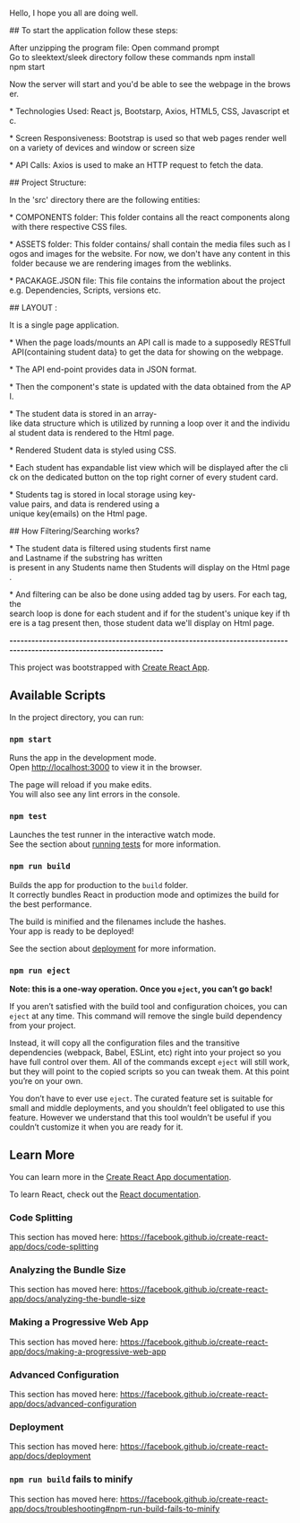 Hello, I hope you all are doing well.

## To start the application follow these steps:

After unzipping the program file:
Open command prompt
Go to sleektext/sleek directory
follow these commands
npm install
npm start

Now the server will start and you'd be able to see the webpage in the browser.

* Technologies Used: React js, Bootstarp, Axios, HTML5, CSS, Javascript etc.

* Screen Responsiveness: Bootstrap is used so that web pages render well on a variety of devices and window or screen size

* API Calls: Axios is used to make an HTTP request to fetch the data.

## Project Structure:

In the 'src' directory there are the following entities:

* COMPONENTS folder: This folder contains all the react components along with there respective CSS files.

* ASSETS folder: This folder contains/ shall contain the media files such as logos and images for the website. For now, we don't have any content in this folder because we are rendering images from the weblinks.

* PACAKAGE.JSON file: This file contains the information about the project e.g. Dependencies, Scripts, versions etc.

## LAYOUT :

It is a single page application.

* When the page loads/mounts an API call is made to a supposedly RESTfull API(containing student data}​ to get the data for showing on the webpage.

* The API end-point provides data in JSON format.

* Then the component's state is updated with the data obtained from the API.

* The student data is stored in an array-like data structure which is utilized by running a loop over it and the individual student data is rendered to the Html page.

* Rendered Student data is styled using CSS.

* Each student has expandable list view which will be displayed after the click on the dedicated button on the top right corner of every student card.

* Students tag is stored in local storage using key-value pairs, and data is rendered using a unique key(emails) on the Html page.

## How Filtering/Searching works?

* The student data is filtered using students first name and Lastname if the substring has written is present in any Students name then Students will display on the Html page.

* And filtering can be also be done using added tag by users. For each tag, the search loop is done for each student and if for the student's unique key if there is a tag present then, those student data we'll display on Html page.


**----------------------------------------------------------------------------------------------------------------------**

This project was bootstrapped with [Create React App](https://github.com/facebook/create-react-app).

## Available Scripts

In the project directory, you can run:

### `npm start`

Runs the app in the development mode.<br />
Open [http://localhost:3000](http://localhost:3000) to view it in the browser.

The page will reload if you make edits.<br />
You will also see any lint errors in the console.

### `npm test`

Launches the test runner in the interactive watch mode.<br />
See the section about [running tests](https://facebook.github.io/create-react-app/docs/running-tests) for more information.

### `npm run build`

Builds the app for production to the `build` folder.<br />
It correctly bundles React in production mode and optimizes the build for the best performance.

The build is minified and the filenames include the hashes.<br />
Your app is ready to be deployed!

See the section about [deployment](https://facebook.github.io/create-react-app/docs/deployment) for more information.

### `npm run eject`

**Note: this is a one-way operation. Once you `eject`, you can’t go back!**

If you aren’t satisfied with the build tool and configuration choices, you can `eject` at any time. This command will remove the single build dependency from your project.

Instead, it will copy all the configuration files and the transitive dependencies (webpack, Babel, ESLint, etc) right into your project so you have full control over them. All of the commands except `eject` will still work, but they will point to the copied scripts so you can tweak them. At this point you’re on your own.

You don’t have to ever use `eject`. The curated feature set is suitable for small and middle deployments, and you shouldn’t feel obligated to use this feature. However we understand that this tool wouldn’t be useful if you couldn’t customize it when you are ready for it.

## Learn More

You can learn more in the [Create React App documentation](https://facebook.github.io/create-react-app/docs/getting-started).

To learn React, check out the [React documentation](https://reactjs.org/).

### Code Splitting

This section has moved here: https://facebook.github.io/create-react-app/docs/code-splitting

### Analyzing the Bundle Size

This section has moved here: https://facebook.github.io/create-react-app/docs/analyzing-the-bundle-size

### Making a Progressive Web App

This section has moved here: https://facebook.github.io/create-react-app/docs/making-a-progressive-web-app

### Advanced Configuration

This section has moved here: https://facebook.github.io/create-react-app/docs/advanced-configuration

### Deployment

This section has moved here: https://facebook.github.io/create-react-app/docs/deployment

### `npm run build` fails to minify

This section has moved here: https://facebook.github.io/create-react-app/docs/troubleshooting#npm-run-build-fails-to-minify
